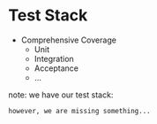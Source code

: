 # Test Stack

* Comprehensive Coverage
    * Unit
    * Integration
    * Acceptance
    * ...

note:
    we have our test stack:

    however, we are missing something...
